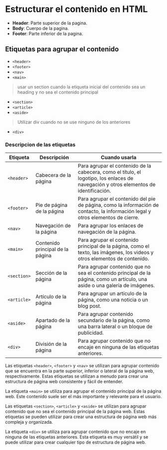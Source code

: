# Estructurar el contenido en HTML

* **Header**: Parte superior de la pagina.
* **Body**: Cuerpo de la pagina.
* **Footer**: Parte inferior de la pagina.

## Etiquetas para agrupar el contenido

* `<header>`
* `<footer>`
* `<nav>`
* `<main>`

> usar un section cuando la etiqueta inicial del contenido sea un heading y no sea el contenido principal

* `<section>`
* `<article>`
* `<aside>`

> Utilizar div cuando no se use ninguno de los anteriores

* `<div>`

### Descripcion de las etiquetas

| Etiqueta | Descripción | Cuando usarla |
|---|---|---|
| `<header>` | Cabecera de la página | Para agrupar el contenido de la cabecera, como el título, el logotipo, los enlaces de navegación y otros elementos de identificación. |
| `<footer>` | Pie de página de la página | Para agrupar el contenido del pie de página, como la información de contacto, la información legal y otros elementos de cierre. |
| `<nav>` | Navegación de la página | Para agrupar los enlaces de navegación de la página. |
| `<main>` | Contenido principal de la página | Para agrupar el contenido principal de la página, como el texto, las imágenes, los videos y otros elementos de contenido. |
| `<section>` | Sección de la página | Para agrupar contenido que no sea el contenido principal de la página, como un artículo, una aside o una galería de imágenes. |
| `<article>` | Artículo de la página | Para agrupar un artículo de la página, como una noticia o un blog post. |
| `<aside>` | Apartado de la página | Para agrupar contenido secundario de la página, como una barra lateral o un bloque de publicidad. |
| `<div>` | División de la página | Para agrupar contenido que no encaje en ninguna de las etiquetas anteriores. |

Las etiquetas `<header>`, `<footer>` y `<nav>` se utilizan para agrupar contenido que se encuentra en la parte superior, inferior o lateral de la página web, respectivamente. Estas etiquetas se utilizan a menudo para crear una estructura de página web consistente y fácil de entender.

La etiqueta `<main>` se utiliza para agrupar el contenido principal de la página web. Este contenido suele ser el más importante y relevante para el usuario.

Las etiquetas `<section>`, `<article>` y `<aside>` se utilizan para agrupar contenido que no sea el contenido principal de la página web. Estas etiquetas se pueden utilizar para crear una estructura de página web más compleja y organizada.

La etiqueta `<div>` se utiliza para agrupar contenido que no encaje en ninguna de las etiquetas anteriores. Esta etiqueta es muy versátil y se puede utilizar para crear cualquier tipo de estructura de página web.
